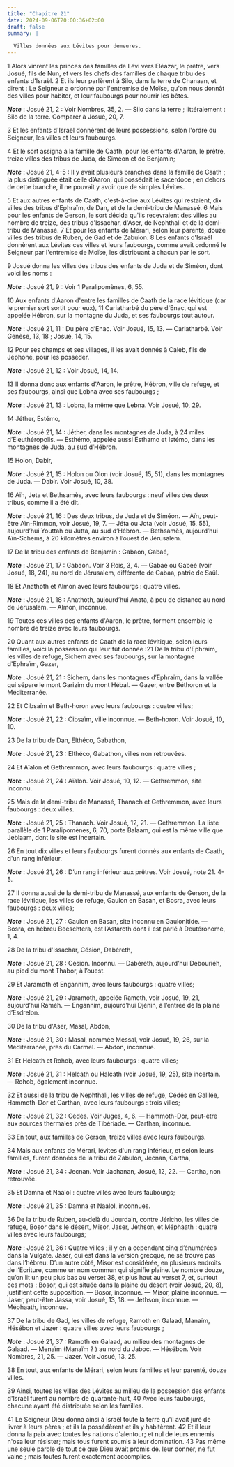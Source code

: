 ```yaml
---
title: "Chapitre 21"
date: 2024-09-06T20:00:36+02:00
draft: false
summary: |
  
  Villes données aux Lévites pour demeures.
---
```



1 Alors vinrent les princes des familles de Lévi vers Eléazar, le prêtre, vers Josué, fils de Nun, et vers les chefs des familles de chaque tribu des enfants d'Israël. 2 Et ils leur parlèrent à Silo, dans la terre de Chanaan, et dirent : Le Seigneur a ordonné par l'entremise de Moïse, qu'on nous donnât des villes pour habiter, et leur faubourgs pour nourrir les bêtes.

***Note*** :  Josué 21, 2 : Voir Nombres, 35, 2. ― Silo dans la terre ; littéralement : Silo de la terre. Comparer à Josué, 20, 7.


3 Et les enfants d'Israël donnèrent de leurs possessions, selon l'ordre du Seigneur, les villes et leurs faubourgs.


4 Et le sort assigna à la famille de Caath, pour les enfants d'Aaron, le prêtre, treize villes des tribus de Juda, de Siméon et de Benjamin;

***Note*** :  Josué 21, 4-5 : Il y avait plusieurs branches dans la famille de Caath ; la plus distinguée était celle d’Aaron, qui possédait le sacerdoce ; en dehors de cette branche, il ne pouvait y avoir que de simples Lévites.

5 Et aux autres enfants de Caath, c'est-à-dire aux Lévites qui restaient, dix villes des tribus d'Ephraïm, de Dan, et de la demi-tribu de Manassé. 6 Mais pour les enfants de Gerson, le sort décida qu'ils recevraient des villes au nombre de treize, des tribus d'Issachar, d'Aser, de Nephthali et de la demi-tribu de Manassé. 7 Et pour les enfants de Mérari, selon leur parenté, douze villes des tribus de Ruben, de Gad et de Zabulon. 8 Les enfants d'Israël donnèrent aux Lévites ces villes et leurs faubourgs, comme avait ordonné le Seigneur par l'entremise de Moïse, les distribuant à chacun par le sort.


9 Josué donna les villes des tribus des enfants de Juda et de Siméon, dont voici les noms :

***Note*** :  Josué 21, 9 : Voir 1 Paralipomènes, 6, 55.

10 Aux enfants d'Aaron d'entre les familles de Caath de la race lévitique (car le premier sort sortit pour eux), 11 Cariatharbé du père d'Enac, qui est appelée Hébron, sur la montagne du Juda, et ses faubourgs tout autour.

***Note*** :  Josué 21, 11 : Du père d’Enac. Voir Josué, 15, 13. ― Cariatharbé. Voir Genèse, 13, 18 ; Josué, 14, 15.

12 Pour ses champs et ses villages, il les avait donnés à Caleb, fils de Jéphoné, pour les posséder.

***Note*** :  Josué 21, 12 : Voir Josué, 14, 14.

13 Il donna donc aux enfants d'Aaron, le prêtre, Hébron, ville de refuge, et ses faubourgs, ainsi que Lobna avec ses faubourgs ;

***Note*** :  Josué 21, 13 : Lobna, la même que Lebna. Voir Josué, 10, 29.

14 Jéther, Estémo,

***Note*** :  Josué 21, 14 : Jéther, dans les montagnes de Juda, à 24 miles d’Eleuthéropolis. ― Esthémo, appelée aussi Esthamo et Istémo, dans les montagnes de Juda, au sud d’Hébron.

15 Holon, Dabir,

***Note*** :  Josué 21, 15 : Holon ou Olon (voir Josué, 15, 51), dans les montagnes de Juda. ― Dabir. Voir Josué, 10, 38.

16 Aïn, Jeta et Bethsamès, avec leurs faubourgs : neuf villes des deux tribus, comme il a été dit.

***Note*** :  Josué 21, 16 : Des deux tribus, de Juda et de Siméon. ― Aïn, peut-être Aïn-Rimmon, voir Josué, 19, 7. ― Jéta ou Jota (voir Josué, 15, 55), aujourd’hui Youttah ou Jutta, au sud d’Hébron. ― Bethsamès, aujourd’hui Aïn-Schems, à 20 kilomètres environ à l’ouest de Jérusalem.

17 De la tribu des enfants de Benjamin : Gabaon, Gabaé,

***Note*** :  Josué 21, 17 : Gabaon. Voir 3 Rois, 3, 4. ― Gabaé ou Gabéé (voir Josué, 18, 24), au nord de Jérusalem, différente de Gabaa, patrie de Saül.

18 Et Anathoth et Almon avec leurs faubourgs : quatre villes.

***Note*** :  Josué 21, 18 : Anathoth, aujourd’hui Anata, à peu de distance au nord de Jérusalem. ― Almon, inconnue.

19 Toutes ces villes des enfants d'Aaron, le prêtre, forment ensemble le nombre de treize avec leurs faubourgs.


20 Quant aux autres enfants de Caath de la race lévitique, selon leurs familles, voici la possession qui leur fût donnée :21 De la tribu d'Ephraïm, les villes de refuge, Sichem avec ses faubourgs, sur la montagne d'Ephraïm, Gazer,

***Note*** :  Josué 21, 21 : Sichem, dans les montagnes d’Ephraïm, dans la vallée qui sépare le mont Garizim du mont Hébal. ― Gazer, entre Béthoron et la Méditerranée.

22 Et Cibsaïm et Beth-horon avec leurs faubourgs : quatre villes;

***Note*** :  Josué 21, 22 : Cibsaïm, ville inconnue. ― Beth-horon. Voir Josué, 10, 10.

23 De la tribu de Dan, Elthéco, Gabathon,

***Note*** :  Josué 21, 23 : Elthéco, Gabathon, villes non retrouvées.

24 Et Aïalon et Gethremmon, avec leurs faubourgs : quatre villes ;

***Note*** :  Josué 21, 24 : Aïalon. Voir Josué, 10, 12. ― Gethremmon, site inconnu.

25 Mais de la demi-tribu de Manassé, Thanach et Gethremmon, avec leurs faubourgs : deux villes.

***Note*** :  Josué 21, 25 : Thanach. Voir Josué, 12, 21. ― Gethremmon. La liste parallèle de 1 Paralipomènes, 6, 70, porte Balaam, qui est la même ville que Jeblaam, dont le site est incertain.

26 En tout dix villes et leurs faubourgs furent donnés aux enfants de Caath, d'un rang inférieur.

***Note*** :  Josué 21, 26 : D’un rang inférieur aux prêtres. Voir Josué, note 21. 4-5.


27 Il donna aussi de la demi-tribu de Manassé, aux enfants de Gerson, de la race lévitique, les villes de refuge, Gaulon en Basan, et Bosra, avec leurs faubourgs : deux villes;

***Note*** :  Josué 21, 27 : Gaulon en Basan, site inconnu en Gaulonitide. ― Bosra, en hébreu Beeschtera, est l’Astaroth dont il est parlé à Deutéronome, 1, 4.

28 De la tribu d'Issachar, Césion, Dabéreth,

***Note*** :  Josué 21, 28 : Césion. Inconnu. ― Dabéreth, aujourd’hui Debouriéh, au pied du mont Thabor, à l’ouest.

29 Et Jaramoth et Engannim, avec leurs faubourgs : quatre villes;

***Note*** :  Josué 21, 29 : Jaramoth, appelée Rameth, voir Josué, 19, 21, aujourd’hui Raméh. ― Engannim, aujourd’hui Djénin, à l’entrée de la plaine d’Esdrelon.

30 De la tribu d'Aser, Masal, Abdon,

***Note*** :  Josué 21, 30 : Masal, nommée Messal, voir Josué, 19, 26, sur la Méditerranée, près du Carmel. ― Abdon, inconnue.

31 Et Helcath et Rohob, avec leurs faubourgs : quatre villes;

***Note*** :  Josué 21, 31 : Helcath ou Halcath (voir Josué, 19, 25), site incertain. ― Rohob, également inconnue.

32 Et aussi de la tribu de Nephthali, les villes de refuge, Cédés en Galilée, Hammoth-Dor et Carthan, avec leurs faubourgs : trois villes;

***Note*** :  Josué 21, 32 : Cédès. Voir Juges, 4, 6. ― Hammoth-Dor, peut-être aux sources thermales près de Tibériade. ― Carthan, inconnue.

33 En tout, aux familles de Gerson, treize villes avec leurs faubourgs.


34 Mais aux enfants de Mérari, lévites d'un rang inférieur, et selon leurs familles, furent données de la tribu de Zabulon, Jecnan, Cartha,

***Note*** :  Josué 21, 34 : Jecnan. Voir Jachanan, Josué, 12, 22. ― Cartha, non retrouvée.

35 Et Damna et Naalol : quatre villes avec leurs faubourgs;

***Note*** :  Josué 21, 35 : Damna et Naalol, inconnues.

36 De la tribu de Ruben, au-delà du Jourdain, contre Jéricho, les villes de refuge, Bosor dans le désert, Misor, Jaser, Jethson, et Méphaath : quatre villes avec leurs faubourgs;

***Note*** :  Josué 21, 36 : Quatre villes ; il y en a cependant cinq d’énumérées dans la Vulgate. Jaser, qui est dans la version grecque, ne se trouve pas dans l’hébreu. D’un autre côté, Misor est considérée, en plusieurs endroits de l’Ecriture, comme un nom commun qui signifie plaine. Le nombre douze, qu’on lit un peu plus bas au verset 38, et plus haut au verset 7, et, surtout ces mots : Bosor, qui est située dans la plaine du désert (voir Josué, 20, 8), justifient cette supposition. ― Bosor, inconnue. ― Misor, plaine inconnue. ― Jaser, peut-être Jassa, voir Josué, 13, 18. ― Jethson, inconnue. ― Méphaath, inconnue.

37 De la tribu de Gad, les villes de refuge, Ramoth en Galaad, Manaïm, Hésébon et Jazer : quatre villes avec leurs faubourgs ;

***Note*** :  Josué 21, 37 : Ramoth en Galaad, au milieu des montagnes de Galaad. ― Menaïm (Manaïm ? ) au nord du Jaboc. ― Hésébon. Voir Nombres, 21, 25. ― Jazer. Voir Josué, 13, 25.

38 En tout, aux enfants de Mérari, selon leurs familles et leur parenté, douze villes.


39 Ainsi, toutes les villes des Lévites au milieu de la possession des enfants d'Israël furent au nombre de quarante-huit, 40 Avec leurs faubourgs, chacune ayant été distribuée selon les familles.


41 Le Seigneur Dieu donna ainsi à Israël toute la terre qu'il avait juré de livrer à leurs pères ; et ils la possédèrent et ils y habitèrent. 42 Et il leur donna la paix avec toutes les nations d'alentour; et nul de leurs ennemis n'osa leur résister; mais tous furent soumis à leur domination. 43 Pas même une seule parole de tout ce que Dieu avait promis de. leur donner, ne fut vaine ; mais toutes furent exactement accomplies.

